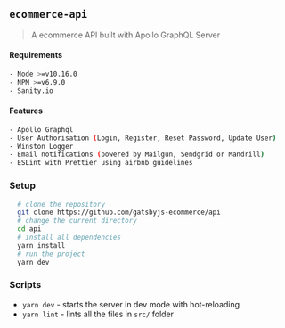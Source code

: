 ## `ecommerce-api`

> A ecommerce API built with Apollo GraphQL Server

#### Requirements

```bash
- Node >=v10.16.0
- NPM >=v6.9.0
- Sanity.io
```

#### Features

```bash
- Apollo Graphql
- User Authorisation (Login, Register, Reset Password, Update User)
- Winston Logger
- Email notifications (powered by Mailgun, Sendgrid or Mandrill)
- ESLint with Prettier using airbnb guidelines
```

### Setup

```bash
  # clone the repository
  git clone https://github.com/gatsbyjs-ecommerce/api
  # change the current directory
  cd api
  # install all dependencies
  yarn install
  # run the project
  yarn dev
```

### Scripts

- `yarn dev` - starts the server in dev mode with hot-reloading
- `yarn lint` - lints all the files in `src/` folder
